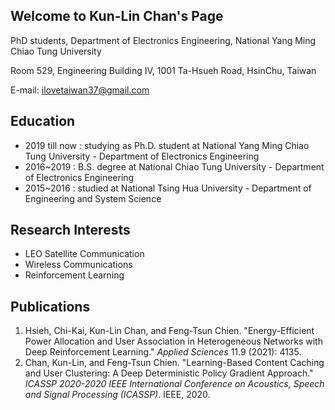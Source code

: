 ## Welcome to Kun-Lin Chan's Page 

PhD students, Department of Electronics Engineering,
National Yang Ming Chiao Tung University 

Room 529, Engineering Building IV, 
1001 Ta-Hsueh Road, HsinChu, Taiwan 


E-mail: ilovetaiwan37@gmail.com 

## Education
                                
*	2019 till now : studying as Ph.D. student at National Yang Ming Chiao Tung University - Department of Electronics Engineering
*	2016~2019 : B.S. degree at National Chiao Tung University - Department of Electronics Engineering
*	2015~2016 : studied at National Tsing Hua University - Department of Engineering and System Science


## Research Interests

* LEO Satellite Communication
* Wireless Communications
* Reinforcement Learning


## Publications

1. Hsieh, Chi-Kai, Kun-Lin Chan, and Feng-Tsun Chien. "Energy-Efficient Power Allocation and User Association in Heterogeneous Networks with Deep Reinforcement Learning." <i>Applied Sciences</i> 11.9 (2021): 4135. 
2. Chan, Kun-Lin, and Feng-Tsun Chien. "Learning-Based Content Caching and User Clustering: A Deep Deterministic Policy Gradient Approach." <i>ICASSP 2020-2020 IEEE International Conference on Acoustics, Speech and Signal Processing (ICASSP)</i>. IEEE, 2020.
